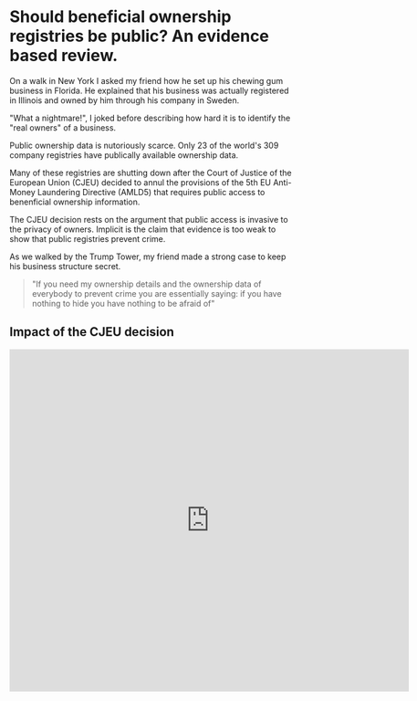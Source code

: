 # Should beneficial ownership registries be public? An evidence based review. 


On a walk in New York I asked my friend how he set up his chewing gum business in Florida. He explained that his business was actually registered in Illinois and owned by him through his company in Sweden.  

"What a nightmare!", I joked before describing how hard it is to identify the "real owners" of a business.
 
Public ownership data is nutoriously scarce. Only 23 of the world's 309 company registries have publically available ownership data. 

Many of these registries are shutting down after the Court of Justice of the European Union (CJEU) decided to annul the provisions of the 5th EU Anti-Money Laundering Directive (AMLD5) that requires public access to benenficial ownership information.
 
The CJEU decision rests on the argument that public access is invasive to the privacy of owners. Implicit is the claim that evidence is too weak to show that public registries prevent crime. 

As we walked by the Trump Tower, my friend made a strong case to keep his business structure secret. 

> "If you need my ownership details and the ownership data of everybody to prevent crime you are essentially saying: if you have nothing to hide you have nothing to be afraid of" 


## Impact of the CJEU decision


<iframe src="https://e.infogram.com/_/tHd7YTUogfgl5qIYJlZU?parent_url=https%3A%2F%2Fwww.transparency.org%2Fen%2Fblog%2Feu-court-ruling-on-beneficial-ownership-registers-legitimate-access&src=embed#async_embed" width="700" height="600" frameborder="0" style="border:0;" allowfullscreen="" aria-hidden="false" tabindex="0"></iframe>




